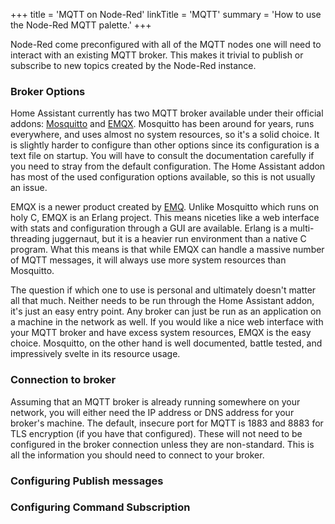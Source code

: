 +++
title = 'MQTT on Node-Red'
linkTitle = 'MQTT'
summary = 'How to use the Node-Red MQTT palette.'
+++

Node-Red come preconfigured with all of the MQTT nodes one will need to interact with an existing MQTT broker.  This makes it trivial to publish or subscribe to new topics created by the Node-Red instance.

### Broker Options

Home Assistant currently has two MQTT broker available under their official addons: [Mosquitto](https://github.com/eclipse-mosquitto/mosquitto) and [EMQX](https://github.com/emqx/emqx).  Mosquitto has been around for years, runs everywhere, and uses almost no system resources, so it's a solid choice.  It is slightly harder to configure than other options since its configuration is a text file on startup.  You will have to consult the documentation carefully if you need to stray from the default configuration.  The Home Assistant addon has most of the used configuration options available, so this is not usually an issue.

EMQX is a newer product created by [EMQ](https://www.emqx.com).  Unlike Mosquitto which runs on holy C, EMQX is an Erlang project.  This means niceties like a web interface with stats and configuration through a GUI are available.  Erlang is a multi-threading juggernaut, but it is a heavier run environment than a native C program.  What this means is that while EMQX can handle a massive number of MQTT messages, it will always use more system resources than Mosquitto.

The question if which one to use is personal and ultimately doesn't matter all that much.  Neither needs to be run through the Home Assistant addon, it's just an easy entry point.  Any broker can just be run as an application on a machine in the network as well.  If you would like a nice web interface with your MQTT broker and have excess system resources, EMQX is the easy choice.  Mosquitto, on the other hand is well documented, battle tested, and impressively svelte in its resource usage.

### Connection to broker

Assuming that an MQTT broker is already running somewhere on your network, you will either need the IP address or DNS address for your broker's machine.  The default, insecure port for MQTT is 1883 and 8883 for
TLS encryption (if you have that configured).  These will not need to be configured in the broker connection unless they are non-standard.  This is all the information you should need to connect to your broker.

### Configuring Publish messages

### Configuring Command Subscription
